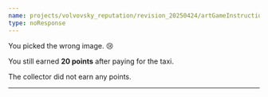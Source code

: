 ```yaml
---
name: projects/volvovsky_reputation/revision_20250424/artGameInstructionsSimple/result_of_playing_as_agent_failure.md
type: noResponse
---
```


You picked the wrong image. 😢

You still earned **20 points** after paying for the taxi.

The collector did not earn any points.

---
